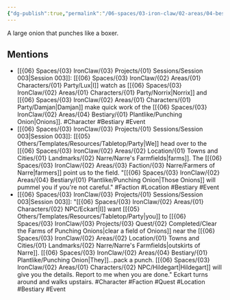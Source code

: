 ```yaml
---
{"dg-publish":true,"permalink":"/06-spaces/03-iron-claw/02-areas/04-bestiary/01-plantlike/punching-onion/","title":"Punching Onion"}
---
```



A large onion that punches like a boxer.

## Mentions

- [[{06} Spaces/{03} IronClaw/{03} Projects/{01} Sessions/Session 003\|Session 003]]: [[{06} Spaces/{03} IronClaw/{02} Areas/{01} Characters/{01} Party/Lux\|I]] watch as [[{06} Spaces/{03} IronClaw/{02} Areas/{01} Characters/{01} Party/Norrix\|Norrix]] and [[{06} Spaces/{03} IronClaw/{02} Areas/{01} Characters/{01} Party/Damjan\|Damjan]] make quick work of the [[{06} Spaces/{03} IronClaw/{02} Areas/{04} Bestiary/{01} Plantlike/Punching Onion\|Onions]]. #Character #Bestiary #Event
- [[{06} Spaces/{03} IronClaw/{03} Projects/{01} Sessions/Session 003\|Session 003]]: [[{05} Others/Templates/Resources/Tabletop/Party\|We]] head over to the [[{06} Spaces/{03} IronClaw/{02} Areas/{02} Location/{01} Towns and Cities/{01} Landmarks/{02} Narre/Narre's Farmfields\|farms]]. The [[{06} Spaces/{03} IronClaw/{02} Areas/{03} Faction/{03} Narre/Farmers of Narre\|farmers]] point us to the field. "[[{06} Spaces/{03} IronClaw/{02} Areas/{04} Bestiary/{01} Plantlike/Punching Onion\|Those Onions]] will pummel you if you're not careful." #Faction #Location #Bestiary #Event
- [[{06} Spaces/{03} IronClaw/{03} Projects/{01} Sessions/Session 003\|Session 003]]: "[[{06} Spaces/{03} IronClaw/{02} Areas/{01} Characters/{02} NPC/Eckart\|I]] want [[{05} Others/Templates/Resources/Tabletop/Party\|you]] to [[{06} Spaces/{03} IronClaw/{03} Projects/{03} Quest/{02} Completed/Clear the Farms of Punching Onions\|clear a field of Onions]] near the [[{06} Spaces/{03} IronClaw/{02} Areas/{02} Location/{01} Towns and Cities/{01} Landmarks/{02} Narre/Narre's Farmfields\|outskirts of Narre]]. [[{06} Spaces/{03} IronClaw/{02} Areas/{04} Bestiary/{01} Plantlike/Punching Onion\|They]]…pack a punch. [[{06} Spaces/{03} IronClaw/{02} Areas/{01} Characters/{02} NPC/Hildegart\|Hildegart]] will give you the details. Report to me when you are done." Eckart turns around and walks upstairs. #Character #Faction #Quest #Location #Bestiary #Event

